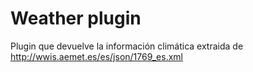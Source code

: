 # Weather plugin

Plugin que devuelve la información climática extraida de http://wwis.aemet.es/es/json/1769_es.xml